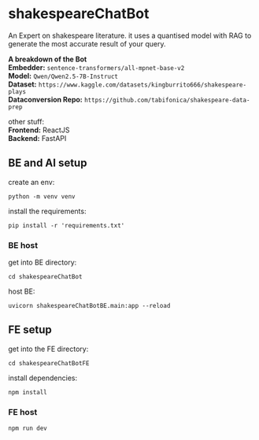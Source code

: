 # shakespeareChatBot
An Expert on shakespeare literature. it uses a quantised model with RAG to generate the most accurate result of your query. <br>

**A breakdown of the Bot** <br>
**Embedder:** ```sentence-transformers/all-mpnet-base-v2``` <br>
**Model:** ```Qwen/Qwen2.5-7B-Instruct``` <br>
**Dataset:** ```https://www.kaggle.com/datasets/kingburrito666/shakespeare-plays``` <br>
**Dataconversion Repo:** ```https://github.com/tabifonica/shakespeare-data-prep``` <br>

other stuff: <br>
**Frontend:** ReactJS <br>
**Backend:** FastAPI <br>

## BE and AI setup
create an env:
```
python -m venv venv
```
install the requirements:
```
pip install -r 'requirements.txt'
```

### BE host
get into BE directory:
```
cd shakespeareChatBot
```
host BE:
```
uvicorn shakespeareChatBotBE.main:app --reload
```

## FE setup
get into the FE directory:
```
cd shakespeareChatBotFE
```
install dependencies:
```
npm install
```

### FE host
```
npm run dev
```
